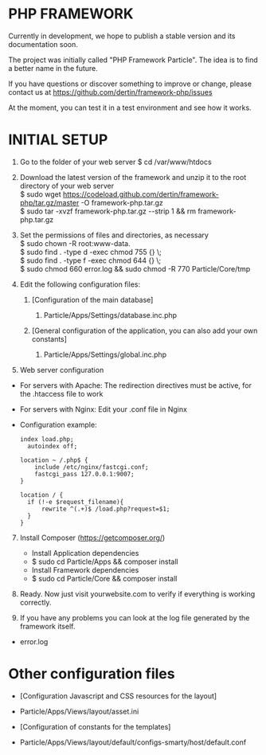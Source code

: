 # PHP FRAMEWORK #

Currently in development, we hope to publish a stable version and its documentation soon.

The project was initially called "PHP Framework Particle". The idea is to find a better name in the future.

If you have questions or discover something to improve or change, please contact us at https://github.com/dertin/framework-php/issues

At the moment, you can test it in a test environment and see how it works.

# INITIAL SETUP #

1. Go to the folder of your web server
    $ cd /var/www/htdocs

2. Download the latest version of the framework and unzip it to the root directory of your web server </br>
    $ sudo wget https://codeload.github.com/dertin/framework-php/tar.gz/master -O framework-php.tar.gz </br>
    $ sudo tar -xvzf framework-php.tar.gz --strip 1 && rm framework-php.tar.gz

4. Set the permissions of files and directories, as necessary </br>
    $ sudo chown -R root:www-data. </br>
    $ sudo find . -type d -exec chmod 755 {} \\;</br>
    $ sudo find . -type f -exec chmod 644 {} \\;</br>
    $ sudo chmod 660 error.log && sudo chmod -R 770 Particle/Core/tmp

5. Edit the following configuration files:

    1. [Configuration of the main database]
        1. Particle/Apps/Settings/database.inc.php

    2.  [General configuration of the application, you can also add your own constants]
        1. Particle/Apps/Settings/global.inc.php

6. Web server configuration

  * For servers with Apache: The redirection directives must be active, for the .htaccess file to work

  * For servers with Nginx: Edit your .conf file in Nginx

  - Configuration example:


    ```
    index load.php;
	  autoindex off;
    
    location ~ /.php$ {   
  		include /etc/nginx/fastcgi.conf;   
  		fastcgi_pass 127.0.0.1:9007;  
  	}  

  	location / {  
      if (!-e $request_filename){  
          rewrite ^(.+)$ /load.php?request=$1;  
      }  
    }  
    ```

7. Install Composer (https://getcomposer.org/)

    * Install Application dependencies
    + $ sudo cd Particle/Apps && composer install

    * Install Framework dependencies
    + $ sudo cd Particle/Core && composer install

8. Ready. Now just visit yourwebsite.com to verify if everything is working correctly.

9. If you have any problems you can look at the log file generated by the framework itself.
  - error.log

# Other configuration files #

* [Configuration Javascript and CSS resources for the layout]
- Particle/Apps/Views/layout/asset.ini

* [Configuration of constants for the templates]
- Particle/Apps/Views/layout/default/configs-smarty/host/default.conf
